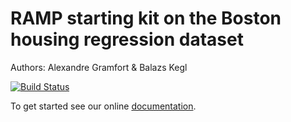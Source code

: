 # RAMP starting kit on the Boston housing regression dataset

Authors: Alexandre Gramfort & Balazs Kegl

[![Build Status](https://travis-ci.org/ramp-kits/boston_housing.svg?branch=master)](https://travis-ci.org/ramp-kits/boston_housing)

To get started see our online [documentation](https://paris-saclay-cds.github.io/ramp-docs/ramp-workflow/stable/using_kits.html).